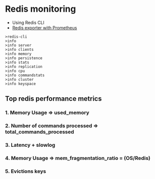 # Redis monitoring
* Using Redis CLI
* [Redis exporter with Prometheus](https://github.com/oliver006/redis_exporter)


```
>redis-cli 
>info
>info server
>info clients
>info memory
>info persistence
>info stats
>info replication
>info cpu
>info commandstats
>info cluster
>info keyspace
```

## Top redis performance metrics
### 1. Memory Usage => used_memory


### 2. Number of commands processed => total_commands_processed


### 3. Latency + slowlog


### 4. Memory Usage => mem_fragmentation_ratio = (OS/Redis)


### 5. Evictions keys